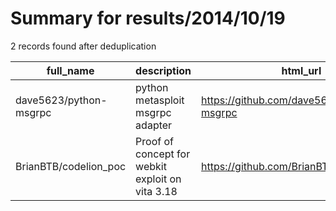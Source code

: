 
# Summary for results/2014/10/19
    
2 records found after deduplication

| full_name | description | html_url | matched_list | matched_count | pushed_at | size | stargazers_count | language | forks_count | vul_ids |
|------------------------|--------------------------------------------------|-------------------------------------------|----------------------------------|-----------------|---------------------------|--------|--------------------|------------|---------------|-----------|
| dave5623/python-msgrpc | python metasploit msgrpc adapter | https://github.com/dave5623/python-msgrpc | ['metasploit module OR payload'] | 1 | 2014-10-19 03:01:00+00:00 | 136 | 1 | Python | 1 | [] |
| BrianBTB/codelion_poc | Proof of concept for webkit exploit on vita 3.18 | https://github.com/BrianBTB/codelion_poc | ['exploit'] | 1 | 2014-10-19 04:34:15+00:00 | 126 | 14 | JavaScript | 1 | [] |
